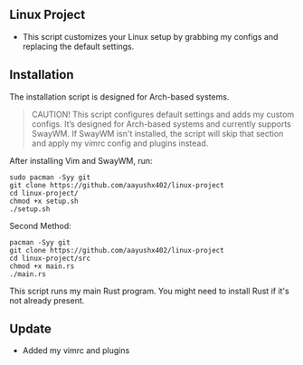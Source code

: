 ## Linux Project
- This script customizes your Linux setup by grabbing my configs and replacing the default settings.

## Installation

The installation script is designed for Arch-based systems.

> CAUTION!
> This script configures default settings and adds my custom configs. It’s designed for Arch-based systems and currently supports SwayWM. If SwayWM isn't installed, the script will skip that section and apply my vimrc config and plugins instead.

After installing Vim and SwayWM, run:

```shell
sudo pacman -Syy git
git clone https://github.com/aayushx402/linux-project
cd linux-project/
chmod +x setup.sh
./setup.sh
```

Second Method:

```shell
pacman -Syy git
git clone https://github.com/aayushx402/linux-project
cd linux-project/src
chmod +x main.rs
./main.rs
```

This script runs my main Rust program. You might need to install Rust if it's not already present.


## Update
- Added my vimrc and plugins
